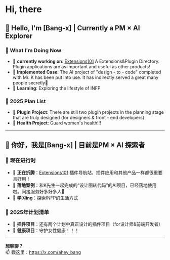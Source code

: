 # Hi, there


## 👋 Hello, I'm [Bang-x] | Currently a PM × AI Explorer

### 🚀 What I'm Doing Now
- 🔭 **currently working on**: [Extensions101](https://extensions101.com)  A Extensions&Plugin Directory. Plugin applications are as important and useful as other products!
- 🎨 **Implemented Case**: The AI project of "design - to - code" completed with Mr. K has been put into use. It has indirectly served a great many people secretly🤫
- 🌱 **Learning**: Exploring the lifestyle of INFP

### 📅 2025 Plan List
- 🚧 **Plugin Project**: There are still two plugin projects in the planning stage that are truly designed (for designers & front - end developers)
- 🌸 **Health Project**: Guard women's health!!!

---


## 👋 你好，我是[Bang-x] | 目前是PM × AI 探索者  

### 🚀 现在进行时  
- 🔭 **正在折腾**：[Extensions101](https://extensions101.com) 插件导航站，插件应用和其他产品一样都很重要且好用！ 
- 🎨 **落地案例**：和K先生一起完成的“设计图转代码”的AI项目，已经落地使用啦。间接服务好多好多人🤫
- 🌱 **学习ing**：探索INFP的生活方式

### 📅 2025年计划清单  
- 🚧 **插件项目**：还有两个计划中真正设计的插件项目（for设计师&前端开发者）
- 🌸 **健康项目**：守护女性健康！！！

---

**想聊聊？**  
📫 戳这里：https://x.com/ahey_bang 

<!--
**Bang-x/bang-x** is a ✨ _special_ ✨ repository because its `README.md` (this file) appears on your GitHub profile.

Here are some ideas to get you started:

- 🔭 I’m currently working on ...
- 🌱 I’m currently learning ...
- 👯 I’m looking to collaborate on ...
- 🤔 I’m looking for help with ...
- 💬 Ask me about ...
- 📫 How to reach me: ...
- 😄 Pronouns: ...
- ⚡ Fun fact: ...
-->
